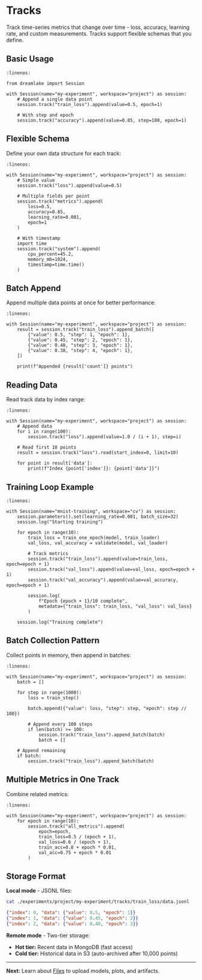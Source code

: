 # Tracks

Track time-series metrics that change over time - loss, accuracy, learning rate, and custom measurements. Tracks support flexible schemas that you define.

## Basic Usage

```{code-block} python
:linenos:

from dreamlake import Session

with Session(name="my-experiment", workspace="project") as session:
    # Append a single data point
    session.track("train_loss").append(value=0.5, epoch=1)

    # With step and epoch
    session.track("accuracy").append(value=0.85, step=100, epoch=1)
```

## Flexible Schema

Define your own data structure for each track:

```{code-block} python
:linenos:

with Session(name="my-experiment", workspace="project") as session:
    # Simple value
    session.track("loss").append(value=0.5)

    # Multiple fields per point
    session.track("metrics").append(
        loss=0.5,
        accuracy=0.85,
        learning_rate=0.001,
        epoch=1
    )

    # With timestamp
    import time
    session.track("system").append(
        cpu_percent=45.2,
        memory_mb=1024,
        timestamp=time.time()
    )
```

## Batch Append

Append multiple data points at once for better performance:

```{code-block} python
:linenos:

with Session(name="my-experiment", workspace="project") as session:
    result = session.track("train_loss").append_batch([
        {"value": 0.5, "step": 1, "epoch": 1},
        {"value": 0.45, "step": 2, "epoch": 1},
        {"value": 0.40, "step": 3, "epoch": 1},
        {"value": 0.38, "step": 4, "epoch": 1},
    ])

    print(f"Appended {result['count']} points")
```

## Reading Data

Read track data by index range:

```{code-block} python
:linenos:

with Session(name="my-experiment", workspace="project") as session:
    # Append data
    for i in range(100):
        session.track("loss").append(value=1.0 / (i + 1), step=i)

    # Read first 10 points
    result = session.track("loss").read(start_index=0, limit=10)

    for point in result['data']:
        print(f"Index {point['index']}: {point['data']}")
```

## Training Loop Example

```{code-block} python
:linenos:

with Session(name="mnist-training", workspace="cv") as session:
    session.parameters().set(learning_rate=0.001, batch_size=32)
    session.log("Starting training")

    for epoch in range(10):
        train_loss = train_one_epoch(model, train_loader)
        val_loss, val_accuracy = validate(model, val_loader)

        # Track metrics
        session.track("train_loss").append(value=train_loss, epoch=epoch + 1)
        session.track("val_loss").append(value=val_loss, epoch=epoch + 1)
        session.track("val_accuracy").append(value=val_accuracy, epoch=epoch + 1)

        session.log(
            f"Epoch {epoch + 1}/10 complete",
            metadata={"train_loss": train_loss, "val_loss": val_loss}
        )

    session.log("Training complete")
```

## Batch Collection Pattern

Collect points in memory, then append in batches:

```{code-block} python
:linenos:

with Session(name="my-experiment", workspace="project") as session:
    batch = []

    for step in range(1000):
        loss = train_step()

        batch.append({"value": loss, "step": step, "epoch": step // 100})

        # Append every 100 steps
        if len(batch) >= 100:
            session.track("train_loss").append_batch(batch)
            batch = []

    # Append remaining
    if batch:
        session.track("train_loss").append_batch(batch)
```

## Multiple Metrics in One Track

Combine related metrics:

```{code-block} python
:linenos:

with Session(name="my-experiment", workspace="project") as session:
    for epoch in range(10):
        session.track("all_metrics").append(
            epoch=epoch,
            train_loss=0.5 / (epoch + 1),
            val_loss=0.6 / (epoch + 1),
            train_acc=0.8 + epoch * 0.01,
            val_acc=0.75 + epoch * 0.01
        )
```

## Storage Format

**Local mode** - JSONL files:

```bash
cat ./experiments/project/my-experiment/tracks/train_loss/data.jsonl
```

```json
{"index": 0, "data": {"value": 0.5, "epoch": 1}}
{"index": 1, "data": {"value": 0.45, "epoch": 2}}
{"index": 2, "data": {"value": 0.40, "epoch": 3}}
```

**Remote mode** - Two-tier storage:
- **Hot tier:** Recent data in MongoDB (fast access)
- **Cold tier:** Historical data in S3 (auto-archived after 10,000 points)

---

**Next:** Learn about [Files](files.md) to upload models, plots, and artifacts.
